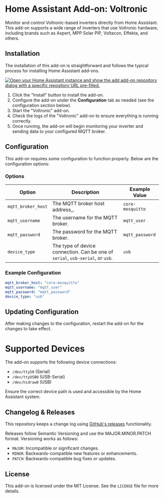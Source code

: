 # Home Assistant Add-on: Voltronic

Monitor and control Voltronic-based inverters directly from Home Assistant. This add-on supports a wide range of inverters that use Voltronic hardware, including brands such as Axpert, MPP Solar PIP, Voltacon, Effekta, and others.

## Installation

The installation of this add-on is straightforward and follows the typical process for installing Home Assistant add-ons.

[![Open your Home Assistant instance and show the add add-on repository dialog with a specific repository URL pre-filled.](https://my.home-assistant.io/badges/supervisor_add_addon_repository.svg)](https://my.home-assistant.io/redirect/supervisor_add_addon_repository/?repository_url=https%3A%2F%2Fgithub.com%2FGitGab19%2Faddon-voltronic-inverters)

1. Click the "Install" button to install the add-on.
2. Configure the add-on under the **Configuration** tab as needed (see the configuration section below).
3. Start the "Voltronic" add-on.
4. Check the logs of the "Voltronic" add-on to ensure everything is running correctly.
5. Once running, the add-on will begin monitoring your inverter and sending data to your configured MQTT broker.

## Configuration

This add-on requires some configuration to function properly. Below are the configuration options:

### Options

| Option             | Description                                   | Example Value   |
|--------------------|-----------------------------------------------|-----------------|
| `mqtt_broker_host` | The MQTT broker host address_.               | `core-mosquitto`|
| `mqtt_username`    | The username for the MQTT broker.            | `mqtt_user`     |
| `mqtt_password`    | The password for the MQTT broker.            | `mqtt_password` |
| `device_type`      | The type of device connection. Can be one of `serial`, `usb-serial`, or `usb`. | `usb`           |

### Example Configuration
```yaml
mqtt_broker_host: "core-mosquitto"
mqtt_username: "mqtt_user"
mqtt_password: "mqtt_password"
device_type: "usb"
```

## Updating Configuration

After making changes to the configuration, restart the add-on for the changes to take effect.

# Supported Devices

The add-on supports the following device connections:
- `/dev/ttyS0` (Serial)
- `/dev/ttyUSB0` (USB-Serial)
- `/dev/hidraw0` (USB)

Ensure the correct device path is used and accessible by the Home Assistant system.

## Changelog & Releases

This repository keeps a change log using [GitHub's releases](https://github.com/GitGab19/addon-voltronic-inverters/releases) functionality.

Releases follow Semantic Versioning and use the MAJOR.MINOR.PATCH format. Versioning works as follows:
- `MAJOR`: Incompatible or significant changes.
- `MINOR`: Backwards-compatible new features or enhancements.
- `PATCH`: Backwards-compatible bug fixes or updates.

## License

This add-on is licensed under the MIT License. See the `LICENSE` file for more details.
